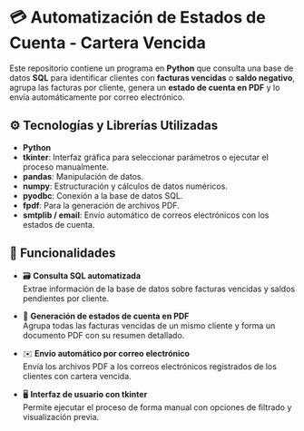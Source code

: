 # 💳 Automatización de Estados de Cuenta - Cartera Vencida

Este repositorio contiene un programa en **Python** que consulta una base de datos **SQL** para identificar clientes con **facturas vencidas** o **saldo negativo**, agrupa las facturas por cliente, genera un **estado de cuenta en PDF** y lo envía automáticamente por correo electrónico.

## ⚙️ Tecnologías y Librerías Utilizadas

- **Python**
- **tkinter**: Interfaz gráfica para seleccionar parámetros o ejecutar el proceso manualmente.
- **pandas**: Manipulación de datos.
- **numpy**: Estructuración y cálculos de datos numéricos.
- **pyodbc**: Conexión a la base de datos SQL.
- **fpdf**: Para la generación de archivos PDF.
- **smtplib / email**: Envío automático de correos electrónicos con los estados de cuenta.

## 📌 Funcionalidades

- 🗃️ **Consulta SQL automatizada**  
  Extrae información de la base de datos sobre facturas vencidas y saldos pendientes por cliente.

- 📄 **Generación de estados de cuenta en PDF**  
  Agrupa todas las facturas vencidas de un mismo cliente y forma un documento PDF con su resumen detallado.

- ✉️ **Envío automático por correo electrónico**  
  Envía los archivos PDF a los correos electrónicos registrados de los clientes con cartera vencida.

- 🖥️ **Interfaz de usuario con tkinter**  
  Permite ejecutar el proceso de forma manual con opciones de filtrado y visualización previa.


